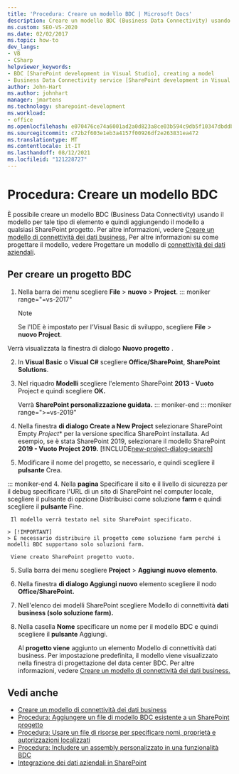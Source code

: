 ```yaml
---
title: 'Procedura: Creare un modello BDC | Microsoft Docs'
description: Creare un modello BDC (Business Data Connectivity) usando il modello Visual Studio per questo tipo di elemento e quindi aggiungendo il modello a qualsiasi SharePoint progetto.
ms.custom: SEO-VS-2020
ms.date: 02/02/2017
ms.topic: how-to
dev_langs:
- VB
- CSharp
helpviewer_keywords:
- BDC [SharePoint development in Visual Studio], creating a model
- Business Data Connectivity service [SharePoint development in Visual Studio], creating a model
author: John-Hart
ms.author: johnhart
manager: jmartens
ms.technology: sharepoint-development
ms.workload:
- office
ms.openlocfilehash: e070476ce74a6001ad2a0d823a8ce03b594c9db5f10347dbddb2c6ba00493a48
ms.sourcegitcommit: c72b2f603e1eb3a4157f00926df2e263831ea472
ms.translationtype: MT
ms.contentlocale: it-IT
ms.lasthandoff: 08/12/2021
ms.locfileid: "121228727"
---
```

# <a name="how-to-create-a-bdc-model"></a>Procedura: Creare un modello BDC

  È possibile creare un modello BDC (Business Data Connectivity) usando il modello per tale tipo di elemento e quindi aggiungendo il modello a qualsiasi SharePoint progetto. Per altre informazioni, vedere [Creare un modello di connettività dei dati business.](../sharepoint/creating-a-business-data-connectivity-model.md) Per altre informazioni su come progettare il modello, vedere Progettare un modello di [connettività dei dati aziendali](../sharepoint/designing-a-business-data-connectivity-model.md).

## <a name="to-create-a-bdc-project"></a>Per creare un progetto BDC

1. Nella barra dei menu scegliere **File**  >  **nuovo**  >  **Project**.
::: moniker range="=vs-2017"
   > [!NOTE]
   > Se l'IDE è impostato per l'Visual Basic di sviluppo, scegliere **File**  >  **nuovo Project**.

  Verrà visualizzata la finestra di dialogo **Nuovo progetto** .

2. In **Visual Basic** o **Visual C#** scegliere **Office/SharePoint**, **SharePoint Solutions**.

3. Nel riquadro **Modelli** scegliere l'elemento SharePoint **2013 - Vuoto** Project e quindi scegliere **OK.**

     Verrà **SharePoint personalizzazione guidata.**
::: moniker-end
::: moniker range=">=vs-2019"
2. Nella finestra **di dialogo Create a New Project** selezionare SharePoint Empty *Project** per la versione specifica SharePoint installata. Ad esempio, se è stata SharePoint 2019, selezionare il modello SharePoint **2019 - Vuoto Project 2019.**
    [!INCLUDE[new-project-dialog-search](../sharepoint/includes/new-project-dialog-search-md.md)]

3. Modificare il nome del progetto, se necessario, e quindi scegliere il **pulsante** Crea.

::: moniker-end
4. Nella **pagina** Specificare il sito e il livello di sicurezza per il debug specificare l'URL di un sito di SharePoint nel computer locale, scegliere il pulsante di opzione Distribuisci come soluzione **farm** e quindi scegliere il **pulsante** Fine.

     Il modello verrà testato nel sito SharePoint specificato.

    > [!IMPORTANT]
    > È necessario distribuire il progetto come soluzione farm perché i modelli BDC supportano solo soluzioni farm.

     Viene creato SharePoint progetto vuoto.

5. Sulla barra dei menu scegliere **Project**  >  **Aggiungi nuovo elemento**.

6. Nella finestra **di dialogo Aggiungi nuovo** elemento scegliere il nodo **Office/SharePoint.**

7. Nell'elenco dei modelli SharePoint scegliere Modello di connettività **dati business (solo soluzione farm).**

8. Nella casella **Nome** specificare un nome per il modello BDC e quindi scegliere il **pulsante** Aggiungi.

     Al **progetto viene** aggiunto un elemento Modello di connettività dati business. Per impostazione predefinita, il modello viene visualizzato nella finestra di progettazione del data center BDC. Per altre informazioni, vedere [Creare un modello di connettività dei dati business.](../sharepoint/creating-a-business-data-connectivity-model.md)

## <a name="see-also"></a>Vedi anche

- [Creare un modello di connettività dei dati business](../sharepoint/creating-a-business-data-connectivity-model.md)
- [Procedura: Aggiungere un file di modello BDC esistente a un SharePoint progetto](../sharepoint/how-to-add-an-existing-bdc-model-file-to-a-sharepoint-project.md)
- [Procedura: Usare un file di risorse per specificare nomi, proprietà e autorizzazioni localizzati](../sharepoint/how-to-use-a-resource-file-to-specify-localized-names-properties-and-permissions.md)
- [Procedura: Includere un assembly personalizzato in una funzionalità BDC](../sharepoint/how-to-include-a-custom-assembly-in-a-bdc-feature.md)
- [Integrazione dei dati aziendali in SharePoint](../sharepoint/integrating-business-data-into-sharepoint.md)
